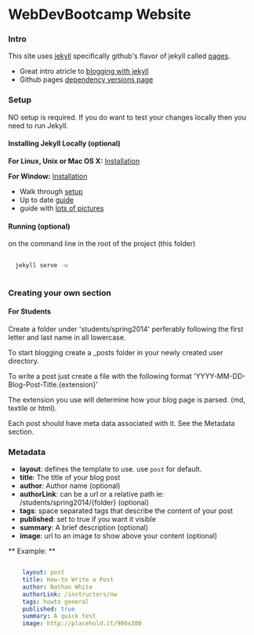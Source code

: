 WebDevBootcamp Website
========================

### Intro

This site uses [jekyll](http://jekyllrb.com/) specifically github's flavor of jekyll called [pages](https://pages.github.com/).

* Great intro atricle to [blogging with jekyll](https://help.github.com/articles/using-jekyll-with-pages)
* Github pages [dependency versions page](https://pages.github.com/versions/)

### Setup

NO setup is required. If you do want to test your changes locally then you need to run Jekyll.

#### Installing Jekyll Locally (optional)

**For Linux, Unix or Mac OS X:** [Installation](http://jekyllrb.com/docs/installation/)

**For Window:** [Installation](http://jekyllrb.com/docs/windows/)
  
  * Walk through [setup](http://www.madhur.co.in/blog/2011/09/01/runningjekyllwindows.html)
  * Up to date [guide](https://github.com/juthilo/run-jekyll-on-windows/)
  * guide with [lots of pictures](http://ntotten.com/2012/03/02/github-pages-with-jekyll-local-development-on-windows/)
  
#### Running (optional)

on the command line in the root of the project (this folder)

```bash
  
  jekyll serve -w
  
```

### Creating your own section

#### For Students

Create a folder under 'students/spring2014' perferably following the first letter and last name in all lowercase.

To start blogging create a _posts folder in your newly created user directory.

To write a post just create a file with the following format 'YYYY-MM-DD-Blog-Post-Title.{extension}'

The extension you use will determine how your blog page is parsed. (md, textile or html).

Each post should have meta data associated with it. See the Metadata section.


### Metadata

* __layout__: defines the template to use. use `post` for default.
* __title__: The title of your blog post
* __author__: Author name (optional)
* __authorLink__: can be a url or a relative path ie: /students/spring2014/{folder} (optional)
* __tags__: space separated tags that describe the content of your post
* __published__: set to true if you want it visible
* __summary__: A brief description (optional)
* __image__: url to an image to show above your content (optional)

** Example: **

```yml

    layout: post
    title: How-to Write a Post
    author: Nathan White
    authorLink: /instructors/nw
    tags: howto general
    published: true
    summary: A quick test
    image: http://placehold.it/900x300

```
